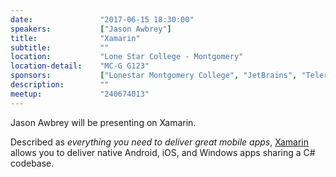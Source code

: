 ```yaml
---
date:               "2017-06-15 18:30:00"
speakers:           ["Jason Awbrey"]
title:              "Xamarin"
subtitle:           ""
location:           "Lone Star College - Montgomery"
location-detail:    "MC-G G123"
sponsors:           ["Lonestar Montgomery College", "JetBrains", "Telerik"]
description:        ""
meetup:             "240674013"
---
```

Jason Awbrey will be presenting on Xamarin. 

Described as *everything you need to deliver 
great mobile apps*, [Xamarin](https://www.xamarin.com/) allows you to deliver native Android, iOS, and Windows apps sharing a C# codebase.